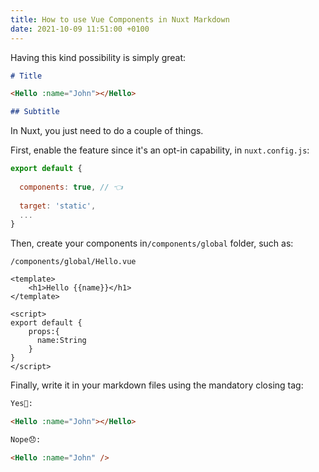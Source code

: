 ```yaml
---
title: How to use Vue Components in Nuxt Markdown
date: 2021-10-09 11:51:00 +0100
---
```




Having this kind possibility is simply great:

```markdown
# Title

<Hello :name="John"></Hello>

## Subtitle
```

In Nuxt, you just need to do a couple of things.

First, enable the feature since it's an opt-in capability, in `nuxt.config.js`:

```js
export default {
  
  components: true, // 👈
  
  target: 'static',
  ...
}
```

Then, create your components in`/components/global` folder, such as:

```
/components/global/Hello.vue
```

```vue
<template>
    <h1>Hello {{name}}</h1>
</template>

<script>
export default {
    props:{
      name:String
    }
}
</script>
```

Finally, write it in your markdown files using the mandatory closing tag:

```markdown
Yes🤘:

<Hello :name="John"></Hello> 

Nope😞:

<Hello :name="John" />
```

